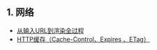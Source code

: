## 1. 网络
- [从输入URL到渲染全过程](https://juejin.cn/post/6844904194801926157)
- [HTTP缓存（Cache-Control、Expires 、ETag）]([https://juejin.cn/post/6844904194801926157](https://segmentfault.com/a/1190000016705679))
